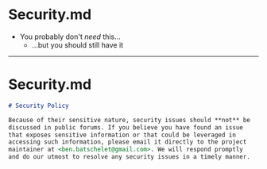 <!-- .slide: data-transition="slide" data-auto-animate -->
# Security.md

- <!-- .element: class="fragment" --> You probably don't <em>need</em> this...
  - <!-- .element: class="fragment" --> ...but you should still have it

***

<!-- .slide: data-transition="slide" data-auto-animate -->
# Security.md

```markdown
# Security Policy

Because of their sensitive nature, security issues should **not** be
discussed in public forums. If you believe you have found an issue
that exposes sensitive information or that could be leveraged in
accessing such information, please email it directly to the project
maintainer at <ben.batschelet@gmail.com>. We will respond promptly
and do our utmost to resolve any security issues in a timely manner.
```
